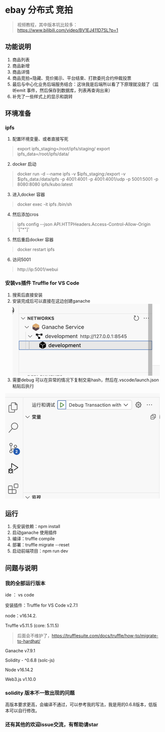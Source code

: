 #  ebay 分布式 竞拍 
> 视频教程，其中版本坑比较多：https://www.bilibili.com/video/BV1EJ411D7SL?p=1

## 功能说明

1. 商品列表
2. 商品新增
3. 商品详情
4. 商品竞拍+隐藏、竞价揭示、平台结束、打款委托合约仲裁投票
5. 最后与中心化业务后端服务结合：这块我是后端所以看了下原理就没敲了（监听emit 事件，然后保存到数据库，列表再查询出来）
6. 补充了一些样式上的显示和跳转

## 环境准备

###  ipfs

1. 配置环境变量、或者直接写死

> export ipfs_staging=/root/ipfs/staging/
> export ipfs_data=/root/ipfs/data/

2. docker 启动
> docker run -d --name ipfs -v $ipfs_staging:/export -v $ipfs_data:/data/ipfs -p 4001:4001 -p 4001:4001/udp -p 5001:5001 -p 8080:8080  ipfs/kubo:latest
3. 进入docker 容器
> docker exec -it ipfs /bin/sh
4. 然后添加cros  
> ipfs config --json API.HTTPHeaders.Access-Control-Allow-Origin '["*"]' 
5. 然后重启docker 容器 
> docker restart ipfs
6. 访问5001 
> http://ip:5001/webui 

### 安装vs插件 Truffle for VS Code 

1. 搜索后直接安装
2. 安装完成后可以直接在这边创建ganache 
![这边可以直接创建](image.png)
3. 需要debug 可以在异常的情况下复制交易hash，然后在.vscode/launch.json 粘贴后执行

![执行](image-1.png)

## 运行
1. 先安装依赖：npm install
2. 启动ganache 使用插件
3. 编译：truffle compile
4. 部署：truffle migrate --reset
5. 启动前端项目：npm run dev

## 问题与说明

### 我的全部运行版本

ide ： vs code 

安装插件：Truffle for VS Code v2.7.1

node：v16.14.2.

Truffle v5.11.5 (core: 5.11.5)
> 后面会不维护了，https://trufflesuite.com/docs/truffle/how-to/migrate-to-hardhat/


Ganache v7.9.1

Solidity - ^0.6.8 (solc-js)

Node v16.14.2

Web3.js v1.10.0



###  solidity 版本不一致出现的问题

高版本要求更高，会编译不通过，可以参考我的写法，我是用的0.6.8版本，低版本可以自行修改。


### 还有其他的欢迎issue交流，有帮助请star
   
